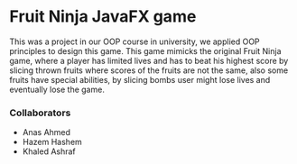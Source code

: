 # Fruit Ninja JavaFX game

This was a project in our OOP course in university, we applied OOP principles to design this game. This game mimicks the original Fruit Ninja game, where a player has limited lives and has to beat his highest score by slicing thrown fruits where scores of the fruits are not the same, also some fruits have special abilities, by slicing bombs user might lose lives and eventually lose the game.


### Collaborators
* Anas Ahmed  
* Hazem Hashem  
* Khaled Ashraf
